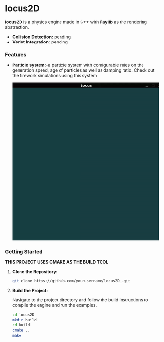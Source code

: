 # locus2D
**locus2D** is a  physics engine made in C++ with **Raylib** as the rendering abstraction.


- **Collision Detection:** pending
- **Verlet Integration:** pending


### Features
- **Particle system:**-a particle system with configurable rules on the generation speed, age of particles as well as  damping ratio. Check out the firework simulations using this system

  ![Fireworks Demo](./demo_videos/fireworks.gif)  

### Getting Started
**THIS PROJECT USES CMAKE AS THE BUILD TOOL**
1. **Clone the Repository:**

    ```bash
    git clone https://github.com/yourusername/locus2D_.git
    ```

2. **Build the Project:**

    Navigate to the project directory and follow the build instructions to compile the engine and run the examples.

    ```bash
    cd locus2D
    mkdir build
    cd build
    cmake ..
    make
    ```

